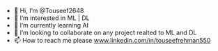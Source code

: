 - 👋 Hi, I’m @Touseef2648
- 👀 I’m interested in ML | DL
- 🌱 I’m currently learning AI
- 💞️ I’m looking to collaborate on any project realted to ML and DL
- 📫 How to reach me please www.linkedin.com/in/touseefrehman550

<!---
Touseef2648/Touseef2648 is a ✨ special ✨ repository because its `README.md` (this file) appears on your GitHub profile.
You can click the Preview link to take a look at your changes.
--->
